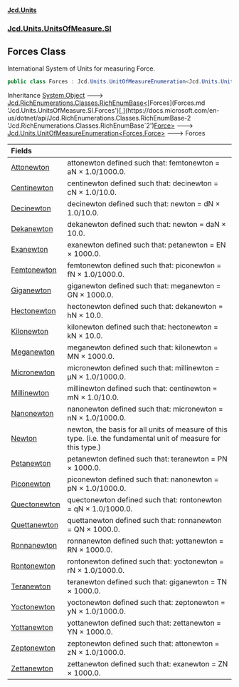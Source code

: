 #### [Jcd.Units](index.md 'index')
### [Jcd.Units.UnitsOfMeasure.SI](Jcd.Units.UnitsOfMeasure.SI.md 'Jcd.Units.UnitsOfMeasure.SI')

## Forces Class

International System of Units for measuring Force.

```csharp
public class Forces : Jcd.Units.UnitOfMeasureEnumeration<Jcd.Units.UnitsOfMeasure.SI.Forces, Jcd.Units.UnitTypes.Force>
```

Inheritance [System.Object](https://docs.microsoft.com/en-us/dotnet/api/System.Object 'System.Object') &#129106; [Jcd.RichEnumerations.Classes.RichEnumBase&lt;](https://docs.microsoft.com/en-us/dotnet/api/Jcd.RichEnumerations.Classes.RichEnumBase-2 'Jcd.RichEnumerations.Classes.RichEnumBase`2')[Forces](Forces.md 'Jcd.Units.UnitsOfMeasure.SI.Forces')[,](https://docs.microsoft.com/en-us/dotnet/api/Jcd.RichEnumerations.Classes.RichEnumBase-2 'Jcd.RichEnumerations.Classes.RichEnumBase`2')[Force](Force.md 'Jcd.Units.UnitTypes.Force')[&gt;](https://docs.microsoft.com/en-us/dotnet/api/Jcd.RichEnumerations.Classes.RichEnumBase-2 'Jcd.RichEnumerations.Classes.RichEnumBase`2') &#129106; [Jcd.Units.UnitOfMeasureEnumeration&lt;](UnitOfMeasureEnumeration_TEnumeration,TEnumerated_.md 'Jcd.Units.UnitOfMeasureEnumeration<TEnumeration,TEnumerated>')[Forces](Forces.md 'Jcd.Units.UnitsOfMeasure.SI.Forces')[,](UnitOfMeasureEnumeration_TEnumeration,TEnumerated_.md 'Jcd.Units.UnitOfMeasureEnumeration<TEnumeration,TEnumerated>')[Force](Force.md 'Jcd.Units.UnitTypes.Force')[&gt;](UnitOfMeasureEnumeration_TEnumeration,TEnumerated_.md 'Jcd.Units.UnitOfMeasureEnumeration<TEnumeration,TEnumerated>') &#129106; Forces

| Fields | |
| :--- | :--- |
| [Attonewton](Forces.Attonewton.md 'Jcd.Units.UnitsOfMeasure.SI.Forces.Attonewton') | attonewton defined such that: femtonewton = aN × 1.0/1000.0. |
| [Centinewton](Forces.Centinewton.md 'Jcd.Units.UnitsOfMeasure.SI.Forces.Centinewton') | centinewton defined such that: decinewton = cN × 1.0/10.0. |
| [Decinewton](Forces.Decinewton.md 'Jcd.Units.UnitsOfMeasure.SI.Forces.Decinewton') | decinewton defined such that: newton = dN × 1.0/10.0. |
| [Dekanewton](Forces.Dekanewton.md 'Jcd.Units.UnitsOfMeasure.SI.Forces.Dekanewton') | dekanewton defined such that: newton = daN × 10.0. |
| [Exanewton](Forces.Exanewton.md 'Jcd.Units.UnitsOfMeasure.SI.Forces.Exanewton') | exanewton defined such that: petanewton = EN × 1000.0. |
| [Femtonewton](Forces.Femtonewton.md 'Jcd.Units.UnitsOfMeasure.SI.Forces.Femtonewton') | femtonewton defined such that: piconewton = fN × 1.0/1000.0. |
| [Giganewton](Forces.Giganewton.md 'Jcd.Units.UnitsOfMeasure.SI.Forces.Giganewton') | giganewton defined such that: meganewton = GN × 1000.0. |
| [Hectonewton](Forces.Hectonewton.md 'Jcd.Units.UnitsOfMeasure.SI.Forces.Hectonewton') | hectonewton defined such that: dekanewton = hN × 10.0. |
| [Kilonewton](Forces.Kilonewton.md 'Jcd.Units.UnitsOfMeasure.SI.Forces.Kilonewton') | kilonewton defined such that: hectonewton = kN × 10.0. |
| [Meganewton](Forces.Meganewton.md 'Jcd.Units.UnitsOfMeasure.SI.Forces.Meganewton') | meganewton defined such that: kilonewton = MN × 1000.0. |
| [Micronewton](Forces.Micronewton.md 'Jcd.Units.UnitsOfMeasure.SI.Forces.Micronewton') | micronewton defined such that: millinewton = μN × 1.0/1000.0. |
| [Millinewton](Forces.Millinewton.md 'Jcd.Units.UnitsOfMeasure.SI.Forces.Millinewton') | millinewton defined such that: centinewton = mN × 1.0/10.0. |
| [Nanonewton](Forces.Nanonewton.md 'Jcd.Units.UnitsOfMeasure.SI.Forces.Nanonewton') | nanonewton defined such that: micronewton = nN × 1.0/1000.0. |
| [Newton](Forces.Newton.md 'Jcd.Units.UnitsOfMeasure.SI.Forces.Newton') | newton, the basis for all units of measure of this type. (i.e. the fundamental unit of measure for this type.) |
| [Petanewton](Forces.Petanewton.md 'Jcd.Units.UnitsOfMeasure.SI.Forces.Petanewton') | petanewton defined such that: teranewton = PN × 1000.0. |
| [Piconewton](Forces.Piconewton.md 'Jcd.Units.UnitsOfMeasure.SI.Forces.Piconewton') | piconewton defined such that: nanonewton = pN × 1.0/1000.0. |
| [Quectonewton](Forces.Quectonewton.md 'Jcd.Units.UnitsOfMeasure.SI.Forces.Quectonewton') | quectonewton defined such that: rontonewton = qN × 1.0/1000.0. |
| [Quettanewton](Forces.Quettanewton.md 'Jcd.Units.UnitsOfMeasure.SI.Forces.Quettanewton') | quettanewton defined such that: ronnanewton = QN × 1000.0. |
| [Ronnanewton](Forces.Ronnanewton.md 'Jcd.Units.UnitsOfMeasure.SI.Forces.Ronnanewton') | ronnanewton defined such that: yottanewton = RN × 1000.0. |
| [Rontonewton](Forces.Rontonewton.md 'Jcd.Units.UnitsOfMeasure.SI.Forces.Rontonewton') | rontonewton defined such that: yoctonewton = rN × 1.0/1000.0. |
| [Teranewton](Forces.Teranewton.md 'Jcd.Units.UnitsOfMeasure.SI.Forces.Teranewton') | teranewton defined such that: giganewton = TN × 1000.0. |
| [Yoctonewton](Forces.Yoctonewton.md 'Jcd.Units.UnitsOfMeasure.SI.Forces.Yoctonewton') | yoctonewton defined such that: zeptonewton = yN × 1.0/1000.0. |
| [Yottanewton](Forces.Yottanewton.md 'Jcd.Units.UnitsOfMeasure.SI.Forces.Yottanewton') | yottanewton defined such that: zettanewton = YN × 1000.0. |
| [Zeptonewton](Forces.Zeptonewton.md 'Jcd.Units.UnitsOfMeasure.SI.Forces.Zeptonewton') | zeptonewton defined such that: attonewton = zN × 1.0/1000.0. |
| [Zettanewton](Forces.Zettanewton.md 'Jcd.Units.UnitsOfMeasure.SI.Forces.Zettanewton') | zettanewton defined such that: exanewton = ZN × 1000.0. |
